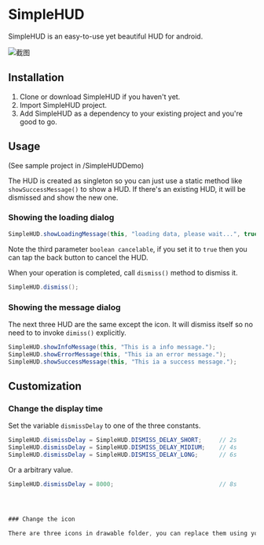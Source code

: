 SimpleHUD
=========

SimpleHUD is an easy-to-use yet beautiful HUD for android.

![截图](https://raw.githubusercontent.com/wangvsa/SimpleHUD/master/screenshots/screenshot.png)

## Installation

1. Clone or download SimpleHUD if you haven't yet.
2. Import SimpleHUD project.
3. Add SimpleHUD as a dependency to your existing project and you're good to go.

## Usage

(See sample project in /SimpleHUDDemo)

The HUD is created as singleton so you can just use a static method like `showSuccessMessage()` to show a HUD.
If there's an existing HUD, it will be dismissed and show the new one.

### Showing the loading dialog

```java
SimpleHUD.showLoadingMessage(this, "loading data, please wait...", true);
```

Note the third parameter `boolean cancelable`, if you set it to `true` then you can tap the back button to cancel the HUD.

When your operation is completed, call `dismiss()` method to dismiss it.
```java
SimpleHUD.dismiss();
```

### Showing the message dialog

The next three HUD are the same except the icon.
It will dismiss itself so no need to to invoke `dimiss()` explicitly.

```java
SimpleHUD.showInfoMessage(this, "This is a info message.");
SimpleHUD.showErrorMessage(this, "This ia an error message.");
SimpleHUD.showSuccessMessage(this, "This ia a success message.");
```

## Customization

### Change the display time

Set the variable `dismissDelay` to one of the three constants.
```java
SimpleHUD.dismissDelay = SimpleHUD.DISMISS_DELAY_SHORT;     // 2s
SimpleHUD.dismissDelay = SimpleHUD.DISMISS_DELAY_MIDIUM;    // 4s
SimpleHUD.dismissDelay = SimpleHUD.DISMISS_DELAY_LONG;      // 6s
```

Or a arbitrary value.
```java
SimpleHUD.dismissDelay = 8000;                              // 8s




### Change the icon

There are three icons in drawable folder, you can replace them using your own icons with the same name.

